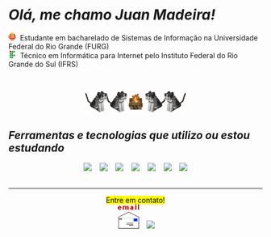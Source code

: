 # _Olá, me chamo Juan Madeira!_

<img src="./img/furg.png" width="15">&nbsp;&nbsp;Estudante em bacharelado de Sistemas de Informação na Universidade Federal do Rio Grande (FURG) 
<br>
<img src="./img/if.png" width="15">&nbsp;&nbsp;Técnico em Informática para Internet pelo Instituto Federal do Rio Grande do Sul (IFRS)

<br>
<p align="center"><img src="./img/cats.gif" width="200"></p>

## _Ferramentas e tecnologias que utilizo ou estou estudando_
<div align="center">
    <img src="https://cdn.jsdelivr.net/gh/devicons/devicon@latest/icons/javascript/javascript-original.svg" width="50">
    &nbsp;&nbsp;
    <img src="https://cdn.jsdelivr.net/gh/devicons/devicon@latest/icons/react/react-original.svg" width="50">
    &nbsp;&nbsp;
    <img src="https://cdn.jsdelivr.net/gh/devicons/devicon@latest/icons/python/python-original.svg" width="50">
    &nbsp;&nbsp;
    <img src="https://cdn.jsdelivr.net/gh/devicons/devicon@latest/icons/pytorch/pytorch-original.svg" width="50">
    &nbsp;&nbsp;
    <img src="https://cdn.jsdelivr.net/gh/devicons/devicon@latest/icons/php/php-original.svg" width="50">
    &nbsp;&nbsp;
    <img src="https://cdn.jsdelivr.net/gh/devicons/devicon@latest/icons/postgresql/postgresql-original.svg" width="45">
    &nbsp;&nbsp;
    <img src="https://cdn.jsdelivr.net/gh/devicons/devicon@latest/icons/mysql/mysql-original.svg" width="35">
</div>
<br>

---

<div align="center">
    <mark>Entre em contato!</mark>
    <br>
    <a href="mailto:juan.madeira@furg.br"><img src="./img/email.gif" width="45"></a>
    &nbsp;&nbsp;
    <a href="https://www.linkedin.com/in/juan-madeira"><img src="https://cdn.jsdelivr.net/gh/devicons/devicon@latest/icons/linkedin/linkedin-original.svg" width="45"></a>
</div>